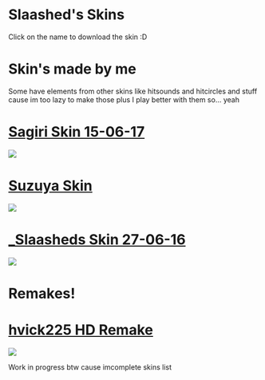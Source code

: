 # Slaashed's Skins
Click on the name to download the skin :D

# Skin's made by me 
Some have elements from other skins like hitsounds and hitcircles and stuff cause im too lazy to make those plus I play better with them so... yeah 

# [Sagiri Skin 15-06-17](https://puu.sh/vmeym/7632bb7662.osk)
![](https://puu.sh/ykltr/e1a84d94c6.jpg)

# [Suzuya Skin](https://puu.sh/tzKyC/1070cb5063.osk)
![](https://puu.sh/yklGr/3cf66cf277.jpg)

# [_Slaasheds Skin 27-06-16](https://puu.sh/mBp9X/b61ac368ad.osk)
![](https://puu.sh/yklqw/0e0d72d7ea.jpg)

# Remakes!

# [hvick225 HD Remake](https://puu.sh/wJVXa/a281ecffb7.osk)
![](https://puu.sh/yklyF/10da42f713.jpg)

Work in progress btw cause imcomplete skins list
